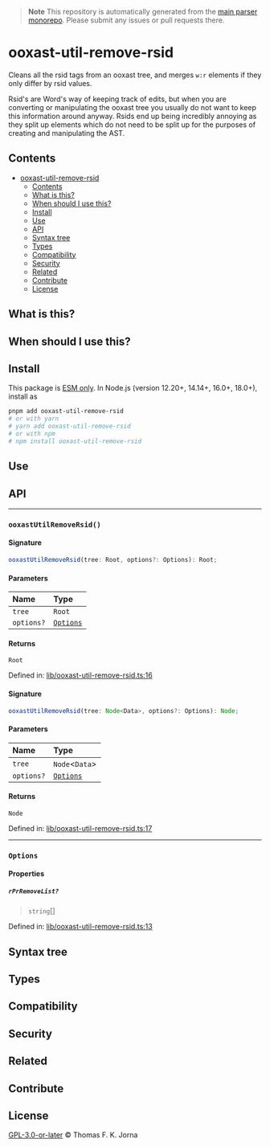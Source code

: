 > **Note**
> This repository is automatically generated from the [main parser monorepo](https://github.com/TrialAndErrorOrg/parsers). Please submit any issues or pull requests there.

# ooxast-util-remove-rsid

Cleans all the rsid tags from an ooxast tree, and merges `w:r` elements if they only differ by rsid values.

Rsid's are Word's way of keeping track of edits, but when you are converting or manipulating the ooxast tree you usually do not want to keep this information around anyway. Rsids end up being incredibly annoying as they split up elements which do not need to be split up for the purposes of creating and manipulating the AST.

## Contents

*   [ooxast-util-remove-rsid](#ooxast-util-remove-rsid)
    *   [Contents](#contents)
    *   [What is this?](#what-is-this)
    *   [When should I use this?](#when-should-i-use-this)
    *   [Install](#install)
    *   [Use](#use)
    *   [API](#api)
    *   [Syntax tree](#syntax-tree)
    *   [Types](#types)
    *   [Compatibility](#compatibility)
    *   [Security](#security)
    *   [Related](#related)
    *   [Contribute](#contribute)
    *   [License](#license)

## What is this?

## When should I use this?

## Install

This package is [ESM only](https://gist.github.com/sindresorhus/a39789f98801d908bbc7ff3ecc99d99c). In Node.js (version 12.20+, 14.14+, 16.0+, 18.0+), install as

```bash
pnpm add ooxast-util-remove-rsid
# or with yarn
# yarn add ooxast-util-remove-rsid
# or with npm
# npm install ooxast-util-remove-rsid
```

## Use

## API

***

### `ooxastUtilRemoveRsid()`

#### Signature

```ts
ooxastUtilRemoveRsid(tree: Root, options?: Options): Root;
```

#### Parameters

| Name | Type |
| :------ | :------ |
| `tree` | `Root` |
| `options?` | [`Options`](modules.md#options) |

#### Returns

`Root`

Defined in:  [lib/ooxast-util-remove-rsid.ts:16](https://github.com/TrialAndErrorOrg/parsers/blob/d1cc864/libs/ooxast/ooxast-util-remove-rsid/src/lib/ooxast-util-remove-rsid.ts#L16)

#### Signature

```ts
ooxastUtilRemoveRsid(tree: Node<Data>, options?: Options): Node;
```

#### Parameters

| Name | Type |
| :------ | :------ |
| `tree` | `Node`<`Data`> |
| `options?` | [`Options`](modules.md#options) |

#### Returns

`Node`

Defined in:  [lib/ooxast-util-remove-rsid.ts:17](https://github.com/TrialAndErrorOrg/parsers/blob/d1cc864/libs/ooxast/ooxast-util-remove-rsid/src/lib/ooxast-util-remove-rsid.ts#L17)

***

### `Options`

#### Properties

##### `rPrRemoveList?`

> `string`[]

Defined in:  [lib/ooxast-util-remove-rsid.ts:13](https://github.com/TrialAndErrorOrg/parsers/blob/d1cc864/libs/ooxast/ooxast-util-remove-rsid/src/lib/ooxast-util-remove-rsid.ts#L13)

## Syntax tree

## Types

## Compatibility

## Security

## Related

## Contribute

## License

[GPL-3.0-or-later](LICENSE) © Thomas F. K. Jorna

[unified]: https://unifiedjs.com

[unifiedgh]: https://github.com/unifiedjs/unified

[xast-from-xml]: https://github.com/syntax-tree/xast-util-from-xml

[rehype]: https://github.com/rehypejs/rehype

[rejour]: https://github.com/TrialAndErrorOrg/parsers/tree/main/libs/rejour

[rejour-parse]: https://github.com/TrialAndErrorOrg/parsers/tree/main/libs/rejour/rejour-parse

[rejour-stringify]: https://github.com/TrialAndErrorOrg/parsers/tree/main/libs/rejour/rejour-stringify

[rejour-move-abstract]: https://github.com/TrialAndErrorOrg/parsers/tree/main/libs/rejour/rejour-move-abstract

[rejour-meta]: https://github.com/TrialAndErrorOrg/parsers/tree/main/libs/rejour/rejour-meta

[rejour-relatex]: https://github.com/TrialAndErrorOrg/parsers/tree/main/libs/rejour/rejour-relatex

[relatex]: https://github.com/TrialAndErrorOrg/parsers/tree/main/libs/relatex

[ooxast-util-to-jast]: https://github.com/TrialAndErrorOrg/parsers/tree/main/libs/relatex/ooxast-util-to-jast

[jast]: https://github.com/TrialAndErrorOrg/parsers/tree/main/libs/rejour/jast

[jast-util-to-texast]: https://github.com/TrialAndErrorOrg/parsers/tree/main/libs/rejour/jast-util-to-texast

[jastscript]: https://github.com/TrialAndErrorOrg/parsers/tree/main/libs/rejour/jastscript

[texast]: https://github.com/TrialAndErrorOrg/parsers/tree/main/libs/relatex/texast

[texast-util-to-latex]: https://github.com/TrialAndErrorOrg/parsers/tree/main/libs/relatex/texast-util-to-latex

[hast]: https://github.com/syntax-tree/hast

[xast]: https://github.com/syntax-tree/xast

[mdast]: https://github.com/syntax-tree/mdast

[mdast-markdown]: https://github.com/syntax-tree/mdast-util-to-markdown

[latex-utensils]: https://github.com/tamuratak/latex-utensils

[latexjs]: https://github.com/latexjs/latexjs

[reoff]: https://github.com/TrialAndErrorOrg/parsers/tree/main/libs/reoff

[reoff-parse]: https://github.com/TrialAndErrorOrg/parsers/tree/main/libs/reoff/reoff-parse

[reoff-rejour]: https://github.com/TrialAndErrorOrg/parsers/tree/main/libs/reoff/reoff-rejour

[ooxast]: https://github.com/TrialAndErrorOrg/parsers/tree/main/libs/ooxast/ooxast

[ooxast]: https://github.com/TrialAndErrorOrg/parsers/tree/main/libs/ooxast/ooxast-util-to-jast
